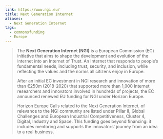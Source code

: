 ```yaml
---
link: https://www.ngi.eu/
title: Next Generation Internet
aliases:
  - Next Generation Internet
tags:
  - commonsfunding
  - Europe
---
```

> The **Next Generation Internet (NGI)** is a European Commission (EC) initiative that aims to shape the development and evolution of the Internet into an Internet of Trust. An Internet that responds to people’s fundamental needs, including trust, security, and inclusion, while reflecting the values and the norms all citizens enjoy in Europe.
> 
> After an initial EC investment in NGI research and innovation of more than €250m (2018-2020) that supported more than 1,000 Internet researchers and innovators involved in hundreds of projects, the EC announced renewed EU funding for NGI under Horizon Europe.
> 
> Horizon Europe Calls related to the Next Generation Internet, of relevance to the NGI community are listed under Pillar II, Global Challenges and European Industrial Competitiveness, Cluster 4, Digital, Industry and Space. This funding goes beyond financing: it includes mentoring and supports the innovators’ journey from an idea to a real business.